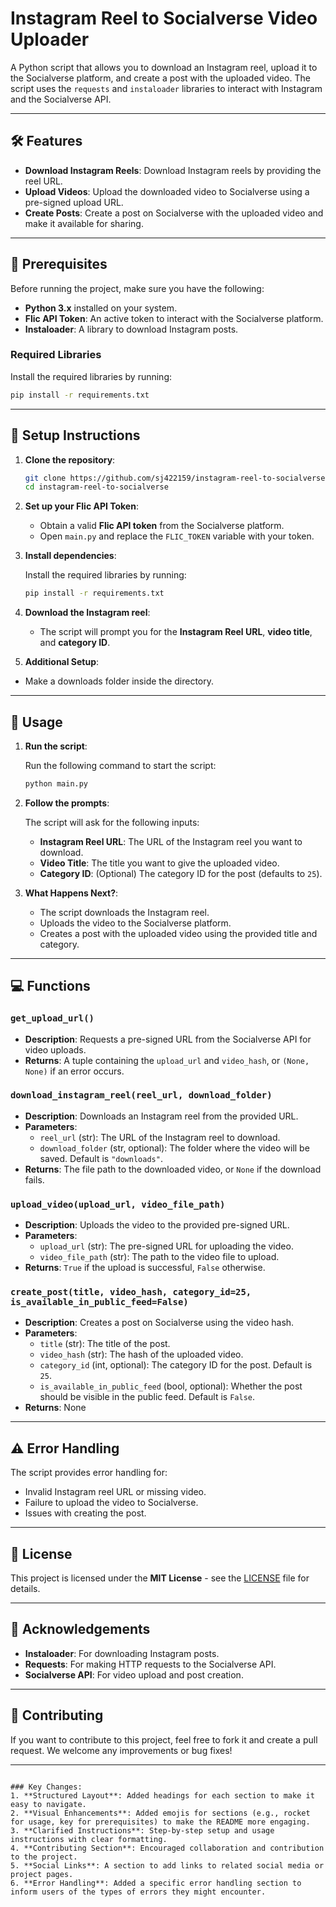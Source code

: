 # Instagram Reel to Socialverse Video Uploader

A Python script that allows you to download an Instagram reel, upload it to the Socialverse platform, and create a post with the uploaded video. The script uses the `requests` and `instaloader` libraries to interact with Instagram and the Socialverse API.

---

## 🛠️ Features

- **Download Instagram Reels**: Download Instagram reels by providing the reel URL.
- **Upload Videos**: Upload the downloaded video to Socialverse using a pre-signed upload URL.
- **Create Posts**: Create a post on Socialverse with the uploaded video and make it available for sharing.

---

## 🔑 Prerequisites

Before running the project, make sure you have the following:

- **Python 3.x** installed on your system.
- **Flic API Token**: An active token to interact with the Socialverse platform.
- **Instaloader**: A library to download Instagram posts.

### Required Libraries

Install the required libraries by running:

```bash
pip install -r requirements.txt
```

---

## 📝 Setup Instructions

1. **Clone the repository**:

   ```bash
   git clone https://github.com/sj422159/instagram-reel-to-socialverse.git
   cd instagram-reel-to-socialverse
   ```

2. **Set up your Flic API Token**:

   - Obtain a valid **Flic API token** from the Socialverse platform.
   - Open `main.py` and replace the `FLIC_TOKEN` variable with your token.

3. **Install dependencies**:

   Install the required libraries by running:

   ```bash
   pip install -r requirements.txt
   ```

4. **Download the Instagram reel**:

   - The script will prompt you for the **Instagram Reel URL**, **video title**, and **category ID**.
5.  **Additional Setup**:

   - Make a downloads folder inside the directory.
---

## 🚀 Usage

1. **Run the script**:

   Run the following command to start the script:

   ```bash
   python main.py
   ```

2. **Follow the prompts**:

   The script will ask for the following inputs:

   - **Instagram Reel URL**: The URL of the Instagram reel you want to download.
   - **Video Title**: The title you want to give the uploaded video.
   - **Category ID**: (Optional) The category ID for the post (defaults to `25`).

3. **What Happens Next?**:

   - The script downloads the Instagram reel.
   - Uploads the video to the Socialverse platform.
   - Creates a post with the uploaded video using the provided title and category.

---

## 💻 Functions

### `get_upload_url()`
- **Description**: Requests a pre-signed URL from the Socialverse API for video uploads.
- **Returns**: A tuple containing the `upload_url` and `video_hash`, or `(None, None)` if an error occurs.

### `download_instagram_reel(reel_url, download_folder)`
- **Description**: Downloads an Instagram reel from the provided URL.
- **Parameters**:
  - `reel_url` (str): The URL of the Instagram reel to download.
  - `download_folder` (str, optional): The folder where the video will be saved. Default is `"downloads"`.
- **Returns**: The file path to the downloaded video, or `None` if the download fails.

### `upload_video(upload_url, video_file_path)`
- **Description**: Uploads the video to the provided pre-signed URL.
- **Parameters**:
  - `upload_url` (str): The pre-signed URL for uploading the video.
  - `video_file_path` (str): The path to the video file to upload.
- **Returns**: `True` if the upload is successful, `False` otherwise.

### `create_post(title, video_hash, category_id=25, is_available_in_public_feed=False)`
- **Description**: Creates a post on Socialverse using the video hash.
- **Parameters**:
  - `title` (str): The title of the post.
  - `video_hash` (str): The hash of the uploaded video.
  - `category_id` (int, optional): The category ID for the post. Default is `25`.
  - `is_available_in_public_feed` (bool, optional): Whether the post should be visible in the public feed. Default is `False`.
- **Returns**: None

---

## ⚠️ Error Handling

The script provides error handling for:

- Invalid Instagram reel URL or missing video.
- Failure to upload the video to Socialverse.
- Issues with creating the post.

---

## 📜 License

This project is licensed under the **MIT License** - see the [LICENSE](LICENSE) file for details.

---

## 🙏 Acknowledgements

- **Instaloader**: For downloading Instagram posts.
- **Requests**: For making HTTP requests to the Socialverse API.
- **Socialverse API**: For video upload and post creation.

---

## 🌟 Contributing

If you want to contribute to this project, feel free to fork it and create a pull request. We welcome any improvements or bug fixes!

---



```

### Key Changes:
1. **Structured Layout**: Added headings for each section to make it easy to navigate.
2. **Visual Enhancements**: Added emojis for sections (e.g., rocket for usage, key for prerequisites) to make the README more engaging.
3. **Clarified Instructions**: Step-by-step setup and usage instructions with clear formatting.
4. **Contributing Section**: Encouraged collaboration and contribution to the project.
5. **Social Links**: A section to add links to related social media or project pages.
6. **Error Handling**: Added a specific error handling section to inform users of the types of errors they might encounter.

